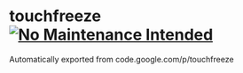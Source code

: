 # touchfreeze [![No Maintenance Intended](http://unmaintained.tech/badge.svg)](http://unmaintained.tech/)
Automatically exported from code.google.com/p/touchfreeze
